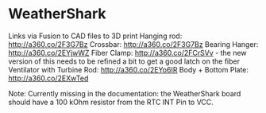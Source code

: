 # WeatherShark

Links via Fusion to CAD files to 3D print
Hanging rod: http://a360.co/2F3G7Bz
Crossbar: http://a360.co/2F3G7Bz
Bearing Hanger: http://a360.co/2EYjwWZ
Fiber Clamp: http://a360.co/2FCrSVv - the new version of this needs to be refined a bit to get a good latch on the fiber
Ventilator with Turbine Rod: http://a360.co/2EYo6IR
Body + Bottom Plate: http://a360.co/2EXwTed

Note: Currently missing in the documentation: the WeatherShark board should have a 100 kOhm resistor from the RTC INT Pin to VCC.
